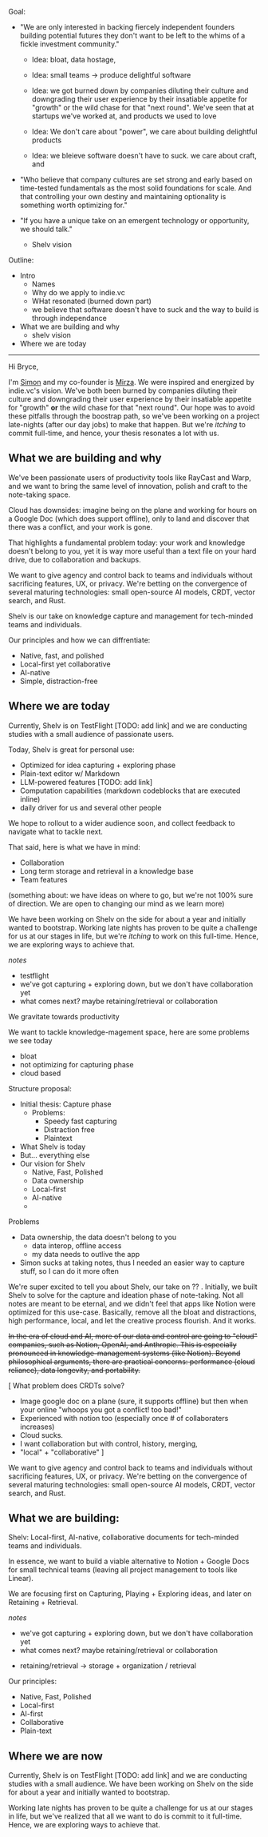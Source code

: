 


Goal:

- "We are only interested in backing fiercely independent founders building potential futures they don't want to be left to the whims of a fickle investment community."
  - Idea: bloat, data hostage, 
  - Idea: small teams -> produce delightful software

  - Idea: we got burned down by companies diluting their culture and downgrading their user experience by their insatiable appetite for "growth" or the wild chase for that "next round". We've seen that at startups we've worked at, and products we used to love
  - Idea: We don't care about "power", we care about building delightful products 
  - Idea: we bleieve software doesn't have to suck. we care about craft, and 

- "Who believe that company cultures are set strong and early based on time-tested fundamentals as the most solid foundations for scale. And that controlling your own destiny and maintaining optionality is something worth optimizing for."

- "If you have a unique take on an emergent technology or opportunity, we should talk."
  - Shelv vision



Outline:

- Intro
  - Names
  - Why do we apply to indie.vc
  - WHat resonated (burned down part)
  - we believe that software doesn't have to suck and the way to build is through independance
- What we are building and why
  - shelv vision
- Where we are today

--- 

Hi Bryce,

I'm [Simon](https://www.linkedin.com/in/skorzunov/) and my co-founder is [Mirza](https://www.linkedin.com/in/mpasalic/). We were inspired and energized by indie.vc's vision. We've both been burned by companies diluting their culture and downgrading their user experience by their insatiable appetite for "growth" **or** the wild chase for that "next round". Our hope was to avoid these pitfalls through the boostrap path, so we've been working on a project late-nights (after our day jobs) to make that happen. But we're *itching* to commit full-time, and hence, your thesis resonates a lot with us. 

## What we are building and why

We've been passionate users of productivity tools like RayCast and Warp, and we want to bring the same level of innovation, polish and craft to the note-taking space.

Cloud has downsides: imagine being on the plane and working for hours on a Google Doc (which does support offline), only to land and discover that there was a conflict, and your work is gone. 

That highlights a fundamental problem today: your work and knowledge doesn't belong to you, yet it is way more useful than a text file on your hard drive, due to collaboration and backups.

We want to give agency and control back to teams and individuals without sacrificing features, UX, or privacy. We're betting on the convergence of several maturing technologies: small open-source AI models, CRDT, vector search, and Rust.

Shelv is our take on knowledge capture and management for tech-minded teams and individuals.

Our principles and how we can diffrentiate:
- Native, fast, and polished
- Local-first yet collaborative
- AI-native
- Simple, distraction-free

## Where we are today

Currently, Shelv is on TestFlight [TODO: add link] and we are conducting studies with a small audience of passionate users.

Today, Shelv is great for personal use:
- Optimized for idea capturing + exploring phase
- Plain-text editor w/ Markdown
- LLM-powered features [TODO: add link]
- Computation capabilities (markdown codeblocks that are executed inline)
- daily driver for us and several other people

We hope to rollout to a wider audience soon, and collect feedback to navigate what to tackle next.

That said, here is what we have in mind:
- Collaboration
- Long term storage and retrieval in a knowledge base
- Team features










(something about: we have ideas on where to go, but we're not 100% sure of direction. We are open to changing our mind as we learn more)

We have been working on Shelv on the side for about a year and initially wanted to bootstrap. Working late nights has proven to be quite a challenge for us at our stages in life, but we're *itching* to work on this full-time. Hence, we are exploring ways to achieve that.




*notes*
* testflight
* we've got capturing + exploring down, but we don't have collaboration yet
* what comes next? maybe retaining/retrieval or collaboration



We gravitate towards productivity

We want to tackle knowledge-magement space, here are some problems we see today
-  bloat
-  not optimizing for capturing phase
-  cloud based

Structure proposal:
- Initial thesis: Capture phase
    - Problems:
        - Speedy fast capturing
        - Distraction free
        - Plaintext
- What Shelv is today
- But... everything else
- Our vision for Shelv
    - Native, Fast, Polished
    - Data ownership
    - Local-first
    - AI-native
    - 


Problems
- Data ownership, the data doesn't belong to you
  - data interop, offline access
  - my data needs to outlive the app
- Simon sucks at taking notes, thus I needed an easier way to capture stuff, so I can do it more often



We're super excited to tell you about Shelv, our take on ?? . Initially, we built Shelv to solve for the capture and ideation phase of note-taking. Not all notes are meant to be eternal, and we didn't feel that apps like Notion were optimized for this use-case. Basically, remove all the bloat and distractions, high performance, local,  and let the creative process flourish. And it works.

~~In the era of cloud and AI, more of our data and control are going to "cloud" companies, such as Notion, OpenAI, and Anthropic. This is especially pronounced in knowledge-management systems (like Notion). Beyond philosophical arguments, there are practical concerns: performance (cloud reliance), data longevity, and portability.~~

[
What problem does CRDTs solve?

- Image google doc on a plane (sure, it supports offline) but then when your online "whoops you got a conflict! too bad!" 
- Experienced with notion too (especially once # of collaboraters increases)
- Cloud sucks. 
- I want collaboration but with control, history, merging, 
- "local" + "collaborative"
]

We want to give agency and control back to teams and individuals without sacrificing features, UX, or privacy. We're betting on the convergence of several maturing technologies: small open-source AI models, CRDT, vector search, and Rust.


## What we are building:

Shelv: Local-first, AI-native, collaborative documents for tech-minded teams and individuals.

In essence, we want to build a viable alternative to Notion + Google Docs for small technical teams (leaving all project management to tools like Linear).

We are focusing first on Capturing, Playing + Exploring ideas, and later on Retaining + Retrieval.

*notes*
* we've got capturing + exploring down, but we don't have collaboration yet
* what comes next? maybe retaining/retrieval or collaboration
- retaining/retrieval -> storage + organization / retrieval

Our principles:
- Native, Fast, Polished
- Local-first
- AI-first
- Collaborative
- Plain-text

## Where we are now

Currently, Shelv is on TestFlight [TODO: add link] and we are conducting studies with a small audience. We have been working on Shelv on the side for about a year and initially wanted to bootstrap.

Working late nights has proven to be quite a challenge for us at our stages in life, but we've realized that all we want to do is commit to it full-time. Hence, we are exploring ways to achieve that.